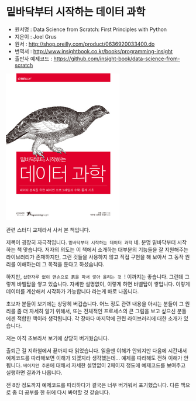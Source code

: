 # 밑바닥부터 시작하는 데이터 과학

- 원서명 : Data Science from Scratch: First Principles with Python
- 지은이 : Joel Grus
- 원서 : <http://shop.oreilly.com/product/0636920033400.do>
- 번역서 : <http://www.insightbook.co.kr/books/programming-insight>
- 출판사 예제코드 : <https://github.com/insight-book/data-science-from-scratch>

![책표지](./image/DataScienceWithScratch.cover.png)

관련 스터디 교제라서 사서 본 책입니다.

제목이 굉장히 자극적입니다. `밑바닥부터 시작하는 데이터 과학`
네. 분명 밑바닥부터 시작하는 책 맞습니다.
저자의 의도는 이 책에서 소개하는 대부분의 기능들을 잘 지원해주는 라이브러리가 존재하지만,
그런 것들을 사용하지 않고 직접 구현을 해 보아서 그 동작 원리를 이해하는데 그 목적을 둔다고 하셨습니다.

하지만, `삽한자루 없이 맨손으로 흙을 파서 쌓아 올리는 것 `! 이까지는 좋습니다.
그런데 그렇게 바벨탑을 쌓고 있습니다. 자세한 설명없이, 이렇게 하면 바벨탑이 쌓입니다.
이렇게 데이터를 계산해서 시각화가 가능합니다 라는게 바로 나옵니다.

초보자 분들이 보기에는 상당히 버겁습니다. 어느 정도 관련 내용을 아시는 분들이 그 원리를 좀 더 자세히 알기 위해서, 또는 전체적인 프로세스의 큰 그림을 보고 싶으신 분들에겐 적합한 책이라 생각됩니다.
각 장마다 마지막에 관련 라이브러리에 대한 소개가 있습니다.

저는 아직 초보라서 보기에 상당히 버거웠습니다.

출퇴근 길 지하철에서 끝까지 다 읽었습니다.
읽을땐 이해가 안되지만 다음에 시간내서 예제코드를 따라해보면 이해가 되겠지라 생각했는데...
예제를 따라해도 전혀 이해가 안됩니다.
`베이지안 추론`에 대해서 자세한 설명없이 2페이지 정도에 예제코드를 보여주고 실행하면 결과가 나옵니다.

전 8장 정도까지 예제코드를 따라하다가 결국은 너무 버거워서 포기했습니다.
다른 책으로 좀 더 공부를 한 뒤에 다시 봐야할 것 같습니다.

